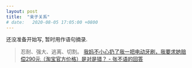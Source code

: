 ```yaml
---
layout: post
title:  "亲子关系"
# date:   2020-08-05 17:05:00 +0800
---
```


还没准备开始写, 暂时用作语句摘录.

> 忍耐、强大、逃离、切割。
> [我妈不小心扔了我一把电动牙刷，我要求她赔偿290元（淘宝官方价格）是对是错？ - 张不语的回答](https://www.zhihu.com/question/397553759/answer/1250073262)
